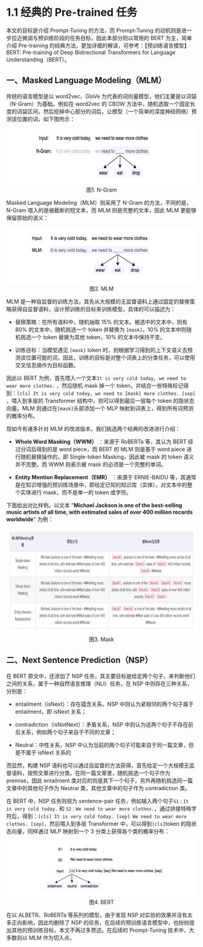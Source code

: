 # 1.1 经典的 Pre-trained 任务

本文的目标是介绍 Prompt-Tuning 的方法，而 Prompt-Tuning 的动机则是进一步拉近微调与预训练阶段的任务目标，因此本部分则以常用的 BERT 为主，简单介绍 Pre-training 的经典方法，更加详细的解读，可参考：【预训练语言模型】BERT: Pre-training of Deep Bidirectional Transformers for Language Understanding（BERT）。

## 一、Masked Language Modeling（MLM）

传统的语言模型是以 word2vec、GloVe 为代表的词向量模型，他们主要是以词袋（N-Gram）为基础。例如在 word2vec 的 CBOW 方法中，随机选取一个固定长度的词袋区间，然后挖掉中心部分的词后，让模型（一个简单的深度神经网络）预测该位置的词，如下图所示：

<div align=center>
<img src="./imgs/1.jpg" width="600" height="150">
</div>
<div align=center>图1. N-Gram</div>

Masked Language Modeling（MLM）则采用了 N-Gram 的方法，不同的是，N-Gram 喂入的是被截断的短文本，而 MLM 则是完整的文本，因此 MLM 更能够保留原始的语义：

<div align=center>
<img src="./imgs/2.jpg" width="600" height="150">
</div>
<div align=center>图2. MLM</div>

MLM 是一种自监督的训练方法，其先从大规模的无监督语料上通过固定的替换策略获得自监督语料，设计预训练的目标来训练模型，具体的可以描述为：

*   替换策略：在所有语料中，随机抽取 15% 的文本。被选中的文本中，则有 80% 的文本中，随机挑选一个 token 并替换为 `[mask]`，10% 的文本中则随机挑选一个 token 替换为其他 token，10% 的文本中保持不变。
    
*   训练目标：当模型遇见 `[mask]` token 时，则根据学习得到的上下文语义去预测该位置可能的词，因此，训练的目标是对整个词表上的分类任务，可以使用交叉信息熵作为目标函数。

因此以 BERT 为例，首先喂入一个文本`It is very cold today, we need to wear more clothes.` ，然后随机 mask 掉一个 token，并结合一些特殊标记得到：`[cls] It is very cold today, we need to [mask] more clothes. [sep]` ，喂入到多层的 Transformer 结构中，则可以得到最后一层每个 token 的隐状态向量。MLM 则通过在`[mask]`头部添加一个 MLP 映射到词表上，得到所有词预测的概率分布。

现如今有诸多针对 MLM 的改进版本，我们挑选两个经典的改进进行介绍：

*   **Whole Word Masking（WWM）** ：来源于 RoBERTa 等，其认为 BERT 经过分词后得到的是 word piece，而 BERT 的 MLM 则是基于 word piece 进行随机替换操作的，即 Single-token Masking，因此被 mask 的 token 语义并不完整。而 WWM 则表示被 mask 的必须是一个完整的单词。
    
*   **Entity Mention Replacement（EMR）** ：来源于 ERNIE-BAIDU 等，其通常是在知识增强的预训练场景中，即给定已知的知识库（实体），对文本中的整个实体进行 mask，而不是单一的 token 或字符。

下面给出对比样例。以文本 "**Michael Jackson is one of the best-selling music artists of all time, with estimated sales of over 400 million records worldwide**" 为例：

<div align=center>
<img src="./imgs/3.jpg" width="800" height="280">
</div>
<div align=center>图3. Mask</div>

## 二、Next Sentence Prediction（NSP）

在 BERT 原文中，还添加了 NSP 任务，其主要目标是给定两个句子，来判断他们之间的关系，属于一种自然语言推理（NLI）任务。在 NSP 中则存在三种关系，分别是：

*   entailment（isNext）：存在蕴含关系，NSP 中则认为紧相邻的两个句子属于 entailment，即 isNext 关系；
    
*   contradiction（isNotNext）：矛盾关系，NSP 中则认为这两个句子不存在前后关系，例如两个句子来自于不同的文章；
    
*   Neutral：中性关系，NSP 中认为当前的两个句子可能来自于同一篇文章，但是不属于 isNext 关系的
    

而显然，构建 NSP 语料也可以通过自监督的方法获得，首先给定一个大规模无监督语料，按照文章进行分类。在同一篇文章里，随机挑选一个句子作为 premise，因此 entailment 类对应的则是其下一个句子，另外再随机挑选同一篇文章中的其他句子作为 Neutral 类，其他文章中的句子作为 contradiction 类。

在 BERT 中，NSP 任务则视为 sentence-pair 任务，例如输入两个句子`S1：It is very cold today.` 和 `S2：We need to wear more clothes.`，通过拼接特殊字符后，得到：`[cls] It is very cold today. [sep] We need to wear more clothes. [sep]`，然后喂入到多层 Transformer 中，可以得到`[cls]`token 的隐状态向量，同样通过 MLP 映射到一个 3 分类上获得各个类的概率分布：

<div align=center>
<img src="./imgs/4.jpg" width="600" height="150">
</div>
<div align=center>图4. BERT</div>

在以 ALBETR、RoBERTa 等系列的模型，由于发现 NSP 对实验的效果并没有太多正向影响，因此均删除了 NSP 的任务，在后续的预训练语言模型中，也纷纷提出其他的预训练目标，本文不再过多赘述。在后续的 Prompt-Tuning 技术中，大多数则以 MLM 作为切入点。
